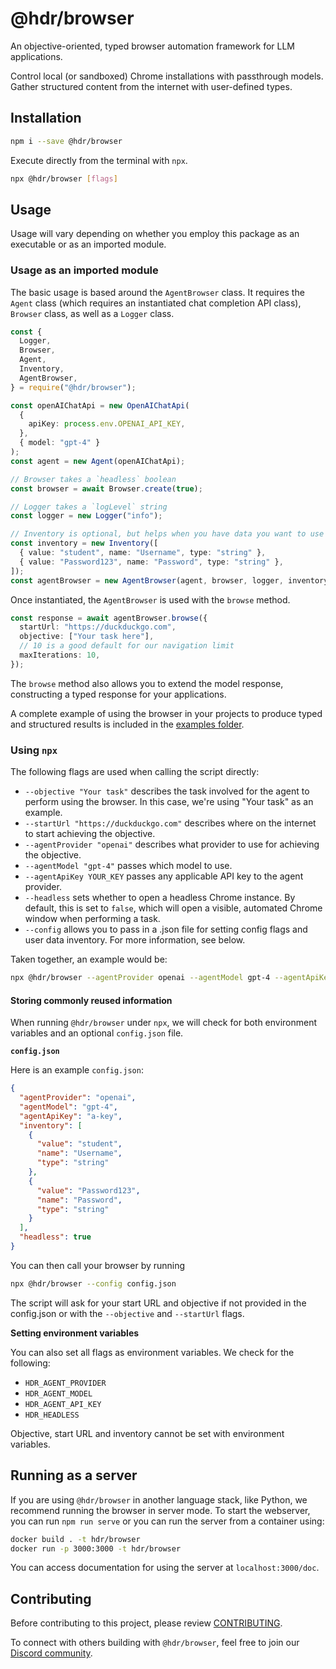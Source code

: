 # @hdr/browser

An objective-oriented, typed browser automation framework for LLM applications.

Control local (or sandboxed) Chrome installations with passthrough models. Gather structured content from the internet with user-defined types.

## Installation

```bash
npm i --save @hdr/browser
```

Execute directly from the terminal with `npx`.

```bash
npx @hdr/browser [flags]
```

## Usage

Usage will vary depending on whether you employ this package as an executable or as an imported module.

### Usage as an imported module

The basic usage is based around the `AgentBrowser` class. It requires the `Agent` class (which requires an instantiated chat completion API class), `Browser` class, as well as a `Logger` class.

```ts
const {
  Logger,
  Browser,
  Agent,
  Inventory,
  AgentBrowser,
} = require("@hdr/browser");

const openAIChatApi = new OpenAIChatApi(
  {
    apiKey: process.env.OPENAI_API_KEY,
  },
  { model: "gpt-4" }
);
const agent = new Agent(openAIChatApi);

// Browser takes a `headless` boolean
const browser = await Browser.create(true);

// Logger takes a `logLevel` string
const logger = new Logger("info");

// Inventory is optional, but helps when you have data you want to use for the objective
const inventory = new Inventory([
  { value: "student", name: "Username", type: "string" },
  { value: "Password123", name: "Password", type: "string" },
]);
const agentBrowser = new AgentBrowser(agent, browser, logger, inventory);
```

Once instantiated, the `AgentBrowser` is used with the `browse` method.

```ts
const response = await agentBrowser.browse({
  startUrl: "https://duckduckgo.com",
  objective: ["Your task here"],
  // 10 is a good default for our navigation limit
  maxIterations: 10,
});
```

The `browse` method also allows you to extend the model response, constructing a typed response for your applications.

A complete example of using the browser in your projects to produce typed and structured results is included in the [examples folder](/examples/).

### Using `npx`

The following flags are used when calling the script directly:

- `--objective "Your task"` describes the task involved for the agent to perform using the browser. In this case, we're using "Your task" as an example.
- `--startUrl "https://duckduckgo.com"` describes where on the internet to start achieving the objective.
- `--agentProvider "openai"` describes what provider to use for achieving the objective.
- `--agentModel "gpt-4"` passes which model to use.
- `--agentApiKey YOUR_KEY` passes any applicable API key to the agent provider.
- `--headless` sets whether to open a headless Chrome instance. By default, this is set to `false`, which will open a visible, automated Chrome window when performing a task.
- `--config` allows you to pass in a .json file for setting config flags and user data inventory. For more information, see below.

Taken together, an example would be:

```bash
npx @hdr/browser --agentProvider openai --agentModel gpt-4 --agentApiKey [key] --objective "how many editors are on wikipedia?" --startUrl "https://google.com"
```

#### Storing commonly reused information

When running `@hdr/browser` under `npx`, we will check for both environment variables and an optional `config.json` file.

**`config.json`**

Here is an example `config.json`:

```json
{
  "agentProvider": "openai",
  "agentModel": "gpt-4",
  "agentApiKey": "a-key",
  "inventory": [
    {
      "value": "student",
      "name": "Username",
      "type": "string"
    },
    {
      "value": "Password123",
      "name": "Password",
      "type": "string"
    }
  ],
  "headless": true
}
```

You can then call your browser by running

```bash
npx @hdr/browser --config config.json
```

The script will ask for your start URL and objective if not provided in the config.json or with the `--objective` and `--startUrl` flags.

**Setting environment variables**

You can also set all flags as environment variables. We check for the following:

- `HDR_AGENT_PROVIDER`
- `HDR_AGENT_MODEL`
- `HDR_AGENT_API_KEY`
- `HDR_HEADLESS`

Objective, start URL and inventory cannot be set with environment variables.

## Running as a server

If you are using `@hdr/browser` in another language stack, like Python, we recommend running the browser in server mode. To start the webserver, you can run `npm run serve` or you can run the server from a container using:

```sh
docker build . -t hdr/browser
docker run -p 3000:3000 -t hdr/browser
```

You can access documentation for using the server at `localhost:3000/doc`.

## Contributing

Before contributing to this project, please review [CONTRIBUTING](/CONTRIBUTING).

To connect with others building with `@hdr/browser`, feel free to join our [Discord community](https://discord.gg/SpE7urUEmH).
